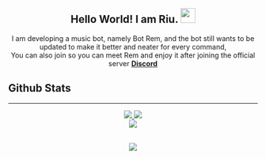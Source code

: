 <h2 align="center">
  Hello World! I am <strong>Riu</strong>. <img src="https://raw.githubusercontent.com/MartinHeinz/MartinHeinz/master/wave.gif" width="30px">
</h2>
<p align="center">
  I am developing a music bot, namely Bot Rem, and the bot still wants to be updated to make it better and neater for every command, </br> You can also join so you can meet Rem and enjoy it after joining the official server <strong> <a href="https://discord.gg/VA9BMv8Fzd">Discord</a></strong>
</br>

## Github Stats  

<hr/>
<p align="center">
    <a href="[https://github.com/Adinfauzan]">
        <img src="https://github-readme-streak-stats.herokuapp.com?user=ZeroDiscord&hide_border=true&background=0D1117&currStreakLabel=FFFFFF&sideLabels=FFFFFF&currStreakNum=FFFFFF&dates=FFFFFF&sideNums=FFFFFF&fire=f04848&ring=f04848&stroke=FFFFFFFF)](https://git.io/streak-stats" />
  </a> 
  <a href="[https://github.com/Riumaa/]">
        <img src="https://github-readme-stats.vercel.app/api?username=Riumaa&show_icons=true&theme=gruvbox" />
  </a> 
<br>
<a href="https://github.com/Adinfauzan">
        <img src="https://github-readme-stats.vercel.app/api/top-langs/?username=Riumaa&theme=gruvbox&langs_count=8&layout=compact" />
  </a>
</p>


<div align="center">
  
<br/>  
<img src="https://komarev.com/ghpvc/?username=navaneethkm004&&style=flat-square" align="center" />
</div> 
<br/> 
